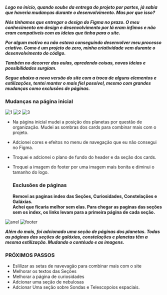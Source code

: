 **_Logo no início, quando soube da entrega do projeto por partes, já sabia que haveria mudanças durante o desenvolvimento. Mas por que isso?_**

**_Nós tínhamos que entregar o design do Figma no prazo. O meu conhecimento em design e desenvolvimento por lá eram ínfimos e não eram compatíveis com as ideias que tinha para o site._**

**_Por algum motivo eu não estava conseguindo desenvolver meu processo criativo. Como é um projeto do zero, minha criatividade vem durante o desenvolvimento do código._**

**_Também no decorrer das aulas, apredendo coisas, novas ideias e possibilidades surgiam._**

**_Segue abaixo a nova versão do site com a troca de alguns elementos e estilizações, tentei manter o mais fiel possível, mesmo com grandes mudanças como exclusões de páginas._**

<h3>Mudanças na página inicial</h3>

![1](https://github.com/Wilton-Max/projeto-kick/assets/102773414/22937362-2eaa-47c7-8db5-1deb78c4f258)
![2](https://github.com/Wilton-Max/projeto-kick/assets/102773414/e463f11a-567f-494a-b32c-1ed61fd9428d)
![3](https://github.com/Wilton-Max/projeto-kick/assets/102773414/05ba6f1b-846d-4a17-b617-a3cead80dfd6)



* Na página inicial mudei a posição dos planetas por questão de organização. Mudei as sombras dos cards para combinar mais com o projeto.
* Adcionei cores e efeitos no menu de navegação que eu não consegui no Figma.
* Troquei e adcionei o plano de fundo do header e da seção dos cards. 
* Troquei a imagem do footer por uma imagem mais bonita e diminui o tamanho do logo.

  <h3>Esclusões de páginas</h3>
  
  **Removi as paginas index das Seções, Curiosidades, Constelações e Galáxias.**<br>
  **Achei que ficaria melhor sem elas. Para chegar as paginas das seções sem os index, os links levam para a primeira página de cada seção.**
  
![anel](https://github.com/Wilton-Max/projeto-kick/assets/102773414/89159614-6d6c-4aa2-9223-7f688c3205a6)
![footer](https://github.com/Wilton-Max/projeto-kick/assets/102773414/611a2c2e-be46-4339-bed3-360850f483df)

**_Além do mais, foi adcionado uma seção de páginas dos planetas. Todas as páginas das seções de galáxias, constelações e planetas têm a mesma estilização. Mudando o contéudo e as imagens._**

<h3>PRÓXIMOS PASSOS</h3>

* Eslilizar as setas de navevagão para combinar mais com o site
* Melhorar os textos das Seções
* Melhorar a página de curiosidades
* Adcionar uma seção de nebulosas
* Adcionar Uma seção sobre Sondas e Telescopoios espaciais.

